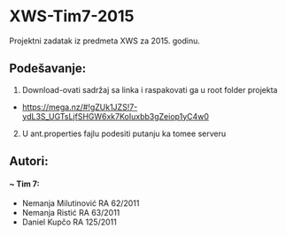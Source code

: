 
# XWS-Tim7-2015

Projektni zadatak iz predmeta XWS za 2015. godinu.

## Podešavanje:

1. Download-ovati sadržaj sa linka i raspakovati ga u root folder projekta
 - https://mega.nz/#!gZUk1JZS!7-ydL3S_UGTsLjfSHGW6xk7KoIuxbb3gZeiop1yC4w0
2. U ant.properties fajlu podesiti putanju ka tomee serveru

## Autori:

#### ~ Tim 7:
  - Nemanja Milutinović   RA 62/2011
  - Nemanja Ristić   RA 63/2011
  - Daniel Kupčo   RA 125/2011
